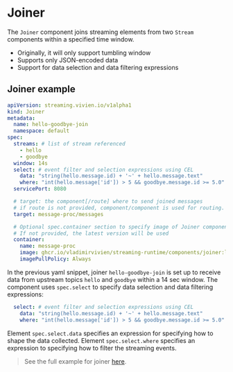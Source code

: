 # Joiner

The `Joiner` component joins streaming elements from two `Stream` components within a specified time window.

* Originally, it will only support tumbling window
* Supports only JSON-encoded data
* Support for data selection and data filtering expressions

## Joiner example

```yaml
apiVersion: streaming.vivien.io/v1alpha1
kind: Joiner
metadata:
  name: hello-goodbye-join
  namespace: default
spec:
  streams: # list of stream referenced
    - hello
    - goodbye
  window: 14s
  select: # event filter and selection expressions using CEL
    data: "string(hello.message.id) + '~' + hello.message.text"
    where: "int(hello.message['id']) > 5 && goodbye.message.id >= 5.0"
  servicePort: 8080

  # target: the component[/route] where to send joined messages
  # if route is not provided, component/component is used for routing.
  target: message-proc/messages

  # Optional spec.container section to specify image of Joiner component
  # If not provided, the latest version will be used
  container:
    name: message-proc
    image: ghcr.io/vladimirvivien/streaming-runtime/components/joiner:latest
    imagePullPolicy: Always
```

In the previous yaml snippet, joiner `hello-goodbye-join` is set up to receive data from upstream topics
`hello` and `goodbye` within a 14 sec window. The component uses `spec.select` to specify data selection and
data filtering expressions:

```yaml
  select: # event filter and selection expressions using CEL
    data: "string(hello.message.id) + '~' + hello.message.text"
    where: "int(hello.message['id']) > 5 && goodbye.message.id >= 5.0"
```

Element `spec.select.data` specifies an expression for specifying how to shape the data collected. Element
`spec.select.where` specifies an expression to specifying how to filter the streaming events.

> See the full example for joiner [here](../examples/stream-join).